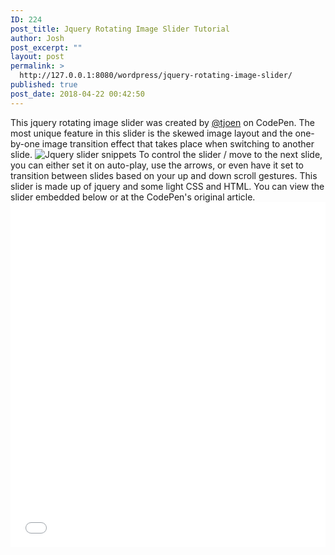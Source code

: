 ```yaml
---
ID: 224
post_title: Jquery Rotating Image Slider Tutorial
author: Josh
post_excerpt: ""
layout: post
permalink: >
  http://127.0.0.1:8080/wordpress/jquery-rotating-image-slider/
published: true
post_date: 2018-04-22 00:42:50
---
```

This jquery rotating image slider was created by <a href="https://codepen.io/tjoen/" target="_blank" rel="noopener">@tjoen</a> on CodePen. The most unique feature in this slider is the skewed image layout and the one-by-one image transition effect that takes place when switching to another slide. <img src="http://127.0.0.1:8080/wordpress/wp-content/uploads/2018/04/Jquery-rotating-slider-carousel-display.gif" alt="Jquery slider snippets" class="" /> To control the slider / move to the next slide, you can either set it on auto-play, use the arrows, or even have it set to transition between slides based on your up and down scroll gestures. This slider is made up of jquery and some light CSS and HTML. You can view the slider embedded below or at the CodePen's original article. <iframe width="300" height="552" style="width: 100%;" scrolling="no" title="ROTATING IMAGE SLIDER WITH JQUERY" src="//codepen.io/tjoen/embed/preview/zEtGf/?height=552&theme-id=dark&default-tab=result&embed-version=2" frameborder="no" allowtransparency="true" allowfullscreen="allowfullscreen">See the Pen <a href="https://codepen.io/tjoen/pen/zEtGf/">ROTATING IMAGE SLIDER WITH JQUERY</a> by Theun (<a href="https://codepen.io/tjoen">@tjoen</a>) on <a href="https://codepen.io">CodePen</a>. </iframe>